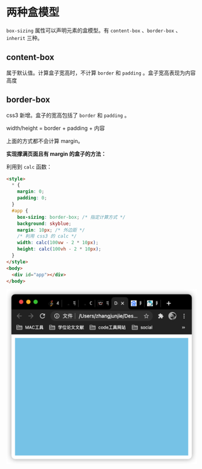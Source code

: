 # 两种盒模型

`box-sizing` 属性可以声明元素的盒模型。有 `content-box` 、`border-box` 、`inherit` 三种。

## content-box

属于默认值。计算盒子宽高时，不计算 `border` 和 `padding` 。盒子宽高表现为内容高度

## border-box

css3 新增。盒子的宽高包括了 `border` 和 `padding` 。

width/height = border + padding + 内容



上面的方式都不会计算 margin。

**实现撑满页面且有 margin 的盒子的方法：**

利用到 `calc` 函数：

```html
<style>
  * {
    margin: 0;
    padding: 0;
  }
  #app {
    box-sizing: border-box; /* 指定计算方式 */
    background: skyblue;
    margin: 10px; /* 外边距 */
    /* 利用 css3 的 calc */
    width: calc(100vw - 2 * 10px);
    height: calc(100vh - 2 * 10px);
  }
</style>
<body>
  <div id="app"></div>
</body>
```

<img src="images/image-20210124221934731.png" alt="image-20210124221934731" style="zoom:50%;" />

